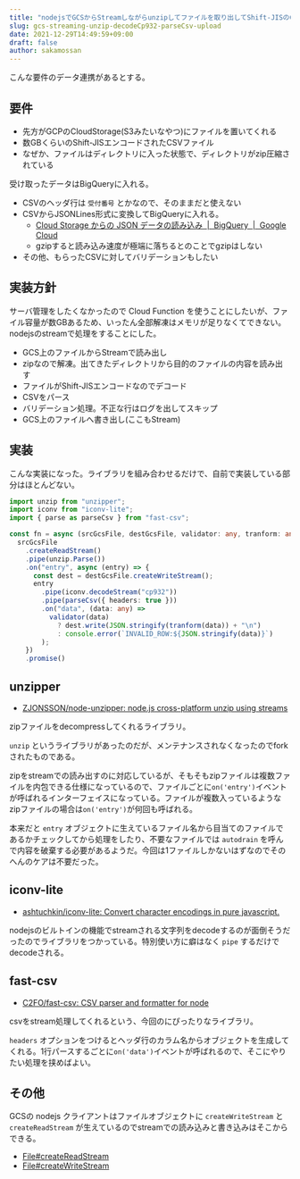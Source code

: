 ```yaml
---
title: "nodejsでGCSからStreamしながらunzipしてファイルを取り出してShift-JISのCSVファイルをJSONLine形式にしてまたGCS上に出力する"
slug: gcs-streaming-unzip-decodeCp932-parseCsv-upload
date: 2021-12-29T14:49:59+09:00
draft: false
author: sakamossan
---
```


こんな要件のデータ連携があるとする。

## 要件

- 先方がGCPのCloudStorage(S3みたいなやつ)にファイルを置いてくれる
- 数GBくらいのShift-JISエンコードされたCSVファイル
- なぜか、ファイルはディレクトリに入った状態で、ディレクトリがzip圧縮されている

受け取ったデータはBigQueryに入れる。

- CSVのヘッダ行は `受付番号` とかなので、そのままだと使えない
- CSVからJSONLines形式に変換してBigQueryに入れる。
  - [Cloud Storage からの JSON データの読み込み  |  BigQuery  |  Google Cloud](https://cloud.google.com/bigquery/docs/loading-data-cloud-storage-json)
  - gzipすると読み込み速度が極端に落ちるとのことでgzipはしない
- その他、もらったCSVに対してバリデーションもしたい


## 実装方針

サーバ管理をしたくなかったので Cloud Function を使うことにしたいが、ファイル容量が数GBあるため、いったん全部解凍はメモリが足りなくてできない。nodejsのstreamで処理をすることにした。

- GCS上のファイルからStreamで読み出し
- zipなので解凍。出てきたディレクトリから目的のファイルの内容を読み出す
- ファイルがShift-JISエンコードなのでデコード
- CSVをパース
- バリデーション処理。不正な行はログを出してスキップ
- GCS上のファイルへ書き出し(ここもStream)


## 実装

こんな実装になった。ライブラリを組み合わせるだけで、自前で実装している部分はほとんどない。

```ts
import unzip from "unzipper";
import iconv from "iconv-lite";
import { parse as parseCsv } from "fast-csv";

const fn = async (srcGcsFile, destGcsFile, validator: any, tranform: any) => 
  srcGcsFile
    .createReadStream()
    .pipe(unzip.Parse())
    .on("entry", async (entry) => {
      const dest = destGcsFile.createWriteStream();
      entry
        .pipe(iconv.decodeStream("cp932"))
        .pipe(parseCsv({ headers: true }))
        .on("data", (data: any) => 
          validator(data) 
            ? dest.write(JSON.stringify(tranform(data)) + "\n")
            : console.error(`INVALID_ROW:${JSON.stringify(data)}`)
        );
    })
    .promise()
```

## unzipper

- [ZJONSSON/node-unzipper: node.js cross-platform unzip using streams](https://github.com/ZJONSSON/node-unzipper#readme)

zipファイルをdecompressしてくれるライブラリ。

`unzip` というライブラリがあったのだが、メンテナンスされなくなったのでforkされたものである。

zipをstreamでの読み出すのに対応しているが、そもそもzipファイルは複数ファイルを内包できる仕様になっているので、ファイルごとに`on('entry')`イベントが呼ばれるインターフェイスになっている。ファイルが複数入っているようなzipファイルの場合は`on('entry')`が何回も呼ばれる。

本来だと `entry` オブジェクトに生えているファイル名から目当てのファイルであるかチェックしてから処理をしたり、不要なファイルでは `autodrain` を呼んで内容を破棄する必要があるようだ。今回は1ファイルしかないはずなのでそのへんのケアは不要だった。


## iconv-lite

- [ashtuchkin/iconv-lite: Convert character encodings in pure javascript.](https://github.com/ashtuchkin/iconv-lite)

nodejsのビルトインの機能でstreamされる文字列をdecodeするのが面倒そうだったのでライブラリをつかっている。特別使い方に癖はなく `pipe` するだけでdecodeされる。


## fast-csv

- [C2FO/fast-csv: CSV parser and formatter for node](https://github.com/C2FO/fast-csv)

csvをstream処理してくれるという、今回のにぴったりなライブラリ。

`headers` オプションをつけるとヘッダ行のカラム名からオブジェクトを生成してくれる。1行パースするごとに`on('data')`イベントが呼ばれるので、そこにやりたい処理を挟めばよい。



## その他

GCSの nodejs クライアントはファイルオブジェクトに `createWriteStream` と `createReadStream` が生えているのでstreamでの読み込みと書き込みはそこからできる。

- [File#createReadStream](https://googleapis.dev/nodejs/storage/latest/File.html#createReadStream)
- [File#createWriteStream](https://googleapis.dev/nodejs/storage/latest/File.html#createWriteStream)

